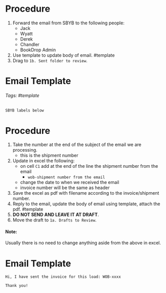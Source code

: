 # Procedure
1. Forward the email from SBYB to the following people:
	- Jack
	- Wyatt
	- Derek
	- Chandler
	- BookDrop Admin
2. Use template to update body of email. #template
3. Drag to `1b. Sent folder to review`.

# Email Template
###### Tags: #template 
```
SBYB labels below
```

# Procedure
1. Take the number at the end of the subject of the email we are processing.
	 - this is the shipment number
2. Update in excel the following:
	- on cell `C1` add at the end of the line the shipment number from the email
		- `wob-shipment number from the email`
	- change the date to when we received the email
	- invoice number will be the same as header
3. Save the excel as pdf with filename according to the invoice/shipment number.
4. Reply to the email, update the body of email using template, attach the pdf. #template 
5. **DO NOT SEND AND LEAVE IT AT DRAFT**.
6. Move the draft to `1a. Drafts to Review`.
#### Note:  
Usually there is no need to change anything aside from the above in excel.

# Email Template
```
Hi, I have sent the invoice for this load: WOB-xxxx

Thank you!
```